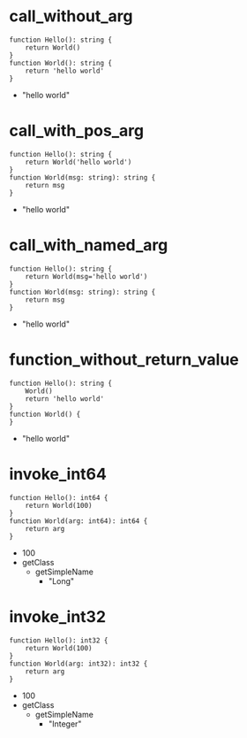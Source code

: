 # call_without_arg

```dexscript
function Hello(): string {
    return World()
}
function World(): string {
    return 'hello world'
}
```

* "hello world"

# call_with_pos_arg

```dexscript
function Hello(): string {
    return World('hello world')
}
function World(msg: string): string {
    return msg
}
```

* "hello world"

# call_with_named_arg

```dexscript
function Hello(): string {
    return World(msg='hello world')
}
function World(msg: string): string {
    return msg
}
```

* "hello world"

# function_without_return_value

```dexscript
function Hello(): string {
    World()
    return 'hello world'
}
function World() {
}
```

* "hello world"

# invoke_int64

```dexscript
function Hello(): int64 {
    return World(100)
}
function World(arg: int64): int64 {
    return arg
}
```

* 100
* getClass
    * getSimpleName
        * "Long"

# invoke_int32

```dexscript
function Hello(): int32 {
    return World(100)
}
function World(arg: int32): int32 {
    return arg
}
```

* 100
* getClass
    * getSimpleName
        * "Integer"
